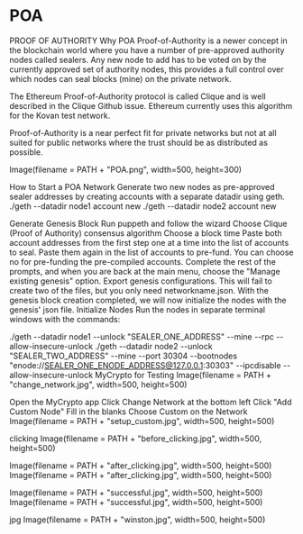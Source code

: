 # POA
PROOF OF AUTHORITY
Why POA
Proof-of-Authority is a newer concept in the blockchain world where you have a number of pre-approved authority nodes called sealers. Any new node to add has to be voted on by the currently approved set of authority nodes, this provides a full control over which nodes can seal blocks (mine) on the private network.

The Ethereum Proof-of-Authority protocol is called Clique and is well described in the Clique Github issue. Ethereum currently uses this algorithm for the Kovan test network.

Proof-of-Authority is a near perfect fit for private networks but not at all suited for public networks where the trust should be as distributed as possible.


Image(filename = PATH + "POA.png", width=500, height=300)

How to Start a POA Network
Generate two new nodes as pre-approved sealer addresses by creating accounts with a separate datadir using geth.
./geth --datadir node1 account new
./geth --datadir node2 account new

Generate Genesis Block
Run puppeth and follow the wizard
Choose Clique (Proof of Authority) consensus algorithm
Choose a block time
Paste both account addresses from the first step one at a time into the list of accounts to seal.
Paste them again in the list of accounts to pre-fund.
You can choose no for pre-funding the pre-compiled accounts.
Complete the rest of the prompts, and when you are back at the main menu, choose the "Manage existing genesis" option.
Export genesis configurations. This will fail to create two of the files, but you only need networkname.json.
With the genesis block creation completed, we will now initialize the nodes with the genesis' json file.
Initialize Nodes
Run the nodes in separate terminal windows with the commands:

./geth --datadir node1 --unlock "SEALER_ONE_ADDRESS" --mine --rpc --allow-insecure-unlock
./geth --datadir node2 --unlock "SEALER_TWO_ADDRESS" --mine --port 30304 --bootnodes "enode://SEALER_ONE_ENODE_ADDRESS@127.0.0.1:30303" --ipcdisable --allow-insecure-unlock
MyCrypto for Testing
Image(filename = PATH + "change_network.jpg", width=500, height=500)

Open the MyCrypto app
Click Change Network at the bottom left
Click "Add Custom Node"
Fill in the blanks
Choose Custom on the Network
Image(filename = PATH + "setup_custom.jpg", width=500, height=500)

clicking
Image(filename = PATH + "before_clicking.jpg", width=500, height=500)

Image(filename = PATH + "after_clicking.jpg", width=500, height=500)
Image(filename = PATH + "after_clicking.jpg", width=500, height=500)

Image(filename = PATH + "successful.jpg", width=500, height=500)
Image(filename = PATH + "successful.jpg", width=500, height=500)

jpg
Image(filename = PATH + "winston.jpg", width=500, height=500)
